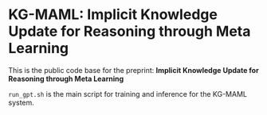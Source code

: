 # KG-MAML: Implicit Knowledge Update for Reasoning through Meta Learning
This is the public code base for the preprint: **Implicit Knowledge Update for Reasoning through Meta Learning**

`run_gpt.sh` is the main script for training and inference for the KG-MAML system.
